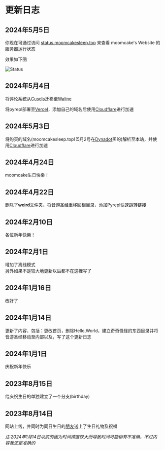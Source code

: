 # 更新日志

## 2024年5月5日

你现在可通过访问 [status.moomcakesleep.top](https://status.moomcakesleep.top) 来查看 moomcake's Website 的服务器运行状态

效果如下图

![Status](https://img2.imgtp.com/2024/05/05/H3WO6i4B.jpg)

## 2024年5月4日

将评论系统从[Cusdis](https://cusdis.com)迁移至[Waline](https://waline.js.org)

将pyrepl部署至[Vercel](https://vercel.com)，添加自己的域名后使用[Cloudflare](https://www.cloudflare-cn.com/)进行加速

## 2024年5月3日

将购买的域名(moomcakesleep.top)(5月2号在[Dynadot](https://dynadot.com.cn)买的)解析至本站，并使用[Cloudflare](https://www.cloudflare-cn.com/)进行加速

## 2024年4月24日

moomcake生日快樂！

## 2024年4月22日

删除了**weird**文件夹，将音游圣经重移回根目录，添加Pyrepl快速跳转链接

## 2024年2月10日

各位新年快樂！

## 2024年2月1日

增加了离线模式<br>
另外如果不是较大地更新以后都不在这裡写了

## 2024年1月16日

改好了

## 2024年1月14日

更新了内容，包括：更改首页，删除Hello,World，建立奇奇怪怪的东西目录并将音游圣经移动至内部以及，写了这个更新日志

## 2024年1月1日

庆祝新年快乐

## 2023年8月15日

给庆祝生日的单独建立了一个分支(birthday)

## 2023年8月14日

网站上线，并同时为同日生日的[朋友](https://b23.tv/xfpmGBK)送上了生日礼物及祝福

_注:2024年1月14日以前的因为时间跨度较大而导致时间可能稍有不准确，不过内容我还是准确的_
